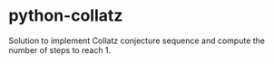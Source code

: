 # python-collatz
Solution to implement Collatz conjecture sequence and compute the number of steps to reach 1. 
